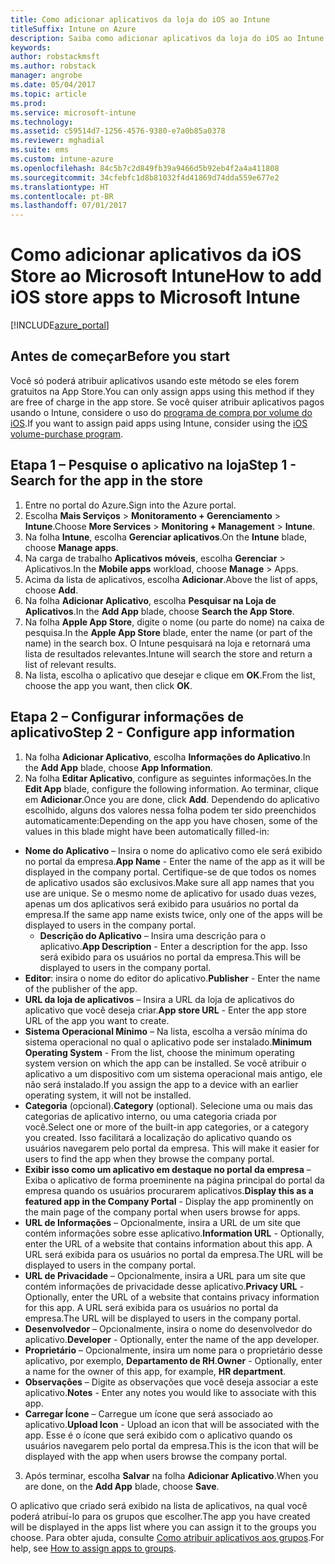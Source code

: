 ```yaml
---
title: Como adicionar aplicativos da loja do iOS ao Intune
titleSuffix: Intune on Azure
description: Saiba como adicionar aplicativos da loja do iOS ao Intune.
keywords: 
author: robstackmsft
ms.author: robstack
manager: angrobe
ms.date: 05/04/2017
ms.topic: article
ms.prod: 
ms.service: microsoft-intune
ms.technology: 
ms.assetid: c59514d7-1256-4576-9380-e7a0b85a0378
ms.reviewer: mghadial
ms.suite: ems
ms.custom: intune-azure
ms.openlocfilehash: 84c5b7c2d849fb39a9466d5b92eb4f2a4a411808
ms.sourcegitcommit: 34cfebfc1d8b81032f4d41869d74dda559e677e2
ms.translationtype: HT
ms.contentlocale: pt-BR
ms.lasthandoff: 07/01/2017
---
```

# <span data-ttu-id="59b3f-103">Como adicionar aplicativos da iOS Store ao Microsoft Intune</span><span class="sxs-lookup"><span data-stu-id="59b3f-103">How to add iOS store apps to Microsoft Intune</span></span>
<a id="how-to-add-ios-store-apps-to-microsoft-intune" class="xliff"></a>

[!INCLUDE[azure_portal](./includes/azure_portal.md)]

## <span data-ttu-id="59b3f-104">Antes de começar</span><span class="sxs-lookup"><span data-stu-id="59b3f-104">Before you start</span></span>
<a id="before-you-start" class="xliff"></a>

<span data-ttu-id="59b3f-105">Você só poderá atribuir aplicativos usando este método se eles forem gratuitos na App Store.</span><span class="sxs-lookup"><span data-stu-id="59b3f-105">You can only assign apps using this method if they are free of charge in the app store.</span></span> <span data-ttu-id="59b3f-106">Se você quiser atribuir aplicativos pagos usando o Intune, considere o uso do [programa de compra por volume do iOS](vpp-apps-ios.md).</span><span class="sxs-lookup"><span data-stu-id="59b3f-106">If you want to assign paid apps using Intune, consider using the [iOS volume-purchase program](vpp-apps-ios.md).</span></span>


## <span data-ttu-id="59b3f-107">Etapa 1 – Pesquise o aplicativo na loja</span><span class="sxs-lookup"><span data-stu-id="59b3f-107">Step 1 - Search for the app in the store</span></span>
<a id="step-1---search-for-the-app-in-the-store" class="xliff"></a>

1. <span data-ttu-id="59b3f-108">Entre no portal do Azure.</span><span class="sxs-lookup"><span data-stu-id="59b3f-108">Sign into the Azure portal.</span></span>
2. <span data-ttu-id="59b3f-109">Escolha **Mais Serviços** > **Monitoramento + Gerenciamento** > **Intune**.</span><span class="sxs-lookup"><span data-stu-id="59b3f-109">Choose **More Services** > **Monitoring + Management** > **Intune**.</span></span>
3. <span data-ttu-id="59b3f-110">Na folha **Intune**, escolha **Gerenciar aplicativos**.</span><span class="sxs-lookup"><span data-stu-id="59b3f-110">On the **Intune** blade, choose **Manage apps**.</span></span>
4. <span data-ttu-id="59b3f-111">Na carga de trabalho **Aplicativos móveis**, escolha **Gerenciar** > Aplicativos.</span><span class="sxs-lookup"><span data-stu-id="59b3f-111">In the **Mobile apps** workload, choose **Manage** > Apps.</span></span>
5. <span data-ttu-id="59b3f-112">Acima da lista de aplicativos, escolha **Adicionar**.</span><span class="sxs-lookup"><span data-stu-id="59b3f-112">Above the list of apps, choose **Add**.</span></span>
6. <span data-ttu-id="59b3f-113">Na folha **Adicionar Aplicativo**, escolha **Pesquisar na Loja de Aplicativos**.</span><span class="sxs-lookup"><span data-stu-id="59b3f-113">In the **Add App** blade, choose **Search the App Store**.</span></span>
7. <span data-ttu-id="59b3f-114">Na folha **Apple App Store**, digite o nome (ou parte do nome) na caixa de pesquisa.</span><span class="sxs-lookup"><span data-stu-id="59b3f-114">In the **Apple App Store** blade, enter the name (or part of the name) in the search box.</span></span> <span data-ttu-id="59b3f-115">O Intune pesquisará na loja e retornará uma lista de resultados relevantes.</span><span class="sxs-lookup"><span data-stu-id="59b3f-115">Intune will search the store and return a list of relevant results.</span></span>
8. <span data-ttu-id="59b3f-116">Na lista, escolha o aplicativo que desejar e clique em **OK**.</span><span class="sxs-lookup"><span data-stu-id="59b3f-116">From the list, choose the app you want, then click **OK**.</span></span>

## <span data-ttu-id="59b3f-117">Etapa 2 – Configurar informações de aplicativo</span><span class="sxs-lookup"><span data-stu-id="59b3f-117">Step 2 - Configure app information</span></span>
<a id="step-2---configure-app-information" class="xliff"></a>

1. <span data-ttu-id="59b3f-118">Na folha **Adicionar Aplicativo**, escolha **Informações do Aplicativo**.</span><span class="sxs-lookup"><span data-stu-id="59b3f-118">In the **Add App** blade, choose **App Information**.</span></span>
2. <span data-ttu-id="59b3f-119">Na folha **Editar Aplicativo**, configure as seguintes informações.</span><span class="sxs-lookup"><span data-stu-id="59b3f-119">In the **Edit App** blade, configure the following information.</span></span> <span data-ttu-id="59b3f-120">Ao terminar, clique em **Adicionar**.</span><span class="sxs-lookup"><span data-stu-id="59b3f-120">Once you are done, click **Add**.</span></span> <span data-ttu-id="59b3f-121">Dependendo do aplicativo escolhido, alguns dos valores nessa folha podem ter sido preenchidos automaticamente:</span><span class="sxs-lookup"><span data-stu-id="59b3f-121">Depending on the app you have chosen, some of the values in this blade might have been automatically filled-in:</span></span>
- <span data-ttu-id="59b3f-122">**Nome do Aplicativo** – Insira o nome do aplicativo como ele será exibido no portal da empresa.</span><span class="sxs-lookup"><span data-stu-id="59b3f-122">**App Name** - Enter the name of the app as it will be displayed in the company portal.</span></span> <span data-ttu-id="59b3f-123">Certifique-se de que todos os nomes de aplicativo usados são exclusivos.</span><span class="sxs-lookup"><span data-stu-id="59b3f-123">Make sure all app names that you use are unique.</span></span> <span data-ttu-id="59b3f-124">Se o mesmo nome de aplicativo for usado duas vezes, apenas um dos aplicativos será exibido para usuários no portal da empresa.</span><span class="sxs-lookup"><span data-stu-id="59b3f-124">If the same app name exists twice, only one of the apps will be displayed to users in the company portal.</span></span>
    - <span data-ttu-id="59b3f-125">**Descrição do Aplicativo** – Insira uma descrição para o aplicativo.</span><span class="sxs-lookup"><span data-stu-id="59b3f-125">**App Description** - Enter a description for the app.</span></span> <span data-ttu-id="59b3f-126">Isso será exibido para os usuários no portal da empresa.</span><span class="sxs-lookup"><span data-stu-id="59b3f-126">This will be displayed to users in the company portal.</span></span>
- <span data-ttu-id="59b3f-127">**Editor**: insira o nome do editor do aplicativo.</span><span class="sxs-lookup"><span data-stu-id="59b3f-127">**Publisher** - Enter the name of the publisher of the app.</span></span>
- <span data-ttu-id="59b3f-128">**URL da loja de aplicativos** – Insira a URL da loja de aplicativos do aplicativo que você deseja criar.</span><span class="sxs-lookup"><span data-stu-id="59b3f-128">**App store URL** - Enter the app store URL of the app you want to create.</span></span>
- <span data-ttu-id="59b3f-129">**Sistema Operacional Mínimo** – Na lista, escolha a versão mínima do sistema operacional no qual o aplicativo pode ser instalado.</span><span class="sxs-lookup"><span data-stu-id="59b3f-129">**Minimum Operating System** - From the list, choose the minimum operating system version on which the app can be installed.</span></span> <span data-ttu-id="59b3f-130">Se você atribuir o aplicativo a um dispositivo com um sistema operacional mais antigo, ele não será instalado.</span><span class="sxs-lookup"><span data-stu-id="59b3f-130">If you assign the app to a device with an earlier operating system, it will not be installed.</span></span>
- <span data-ttu-id="59b3f-131">**Categoria** (opcional).</span><span class="sxs-lookup"><span data-stu-id="59b3f-131">**Category** (optional).</span></span> <span data-ttu-id="59b3f-132">Selecione uma ou mais das categorias de aplicativo interno, ou uma categoria criada por você.</span><span class="sxs-lookup"><span data-stu-id="59b3f-132">Select one or more of the built-in app categories, or a category you created.</span></span> <span data-ttu-id="59b3f-133">Isso facilitará a localização do aplicativo quando os usuários navegarem pelo portal da empresa.
</span><span class="sxs-lookup"><span data-stu-id="59b3f-133">This will make it easier for users to find the app when they browse the company portal.</span></span>
- <span data-ttu-id="59b3f-134">**Exibir isso como um aplicativo em destaque no portal da empresa** – Exiba o aplicativo de forma proeminente na página principal do portal da empresa quando os usuários procurarem aplicativos.</span><span class="sxs-lookup"><span data-stu-id="59b3f-134">**Display this as a featured app in the Company Portal** - Display the app prominently on the main page of the company portal when users browse for apps.</span></span>
- <span data-ttu-id="59b3f-135">**URL de Informações** – Opcionalmente, insira a URL de um site que contém informações sobre esse aplicativo.</span><span class="sxs-lookup"><span data-stu-id="59b3f-135">**Information URL** - Optionally, enter the URL of a website that contains information about this app.</span></span> <span data-ttu-id="59b3f-136">A URL será exibida para os usuários no portal da empresa.</span><span class="sxs-lookup"><span data-stu-id="59b3f-136">The URL will be displayed to users in the company portal.</span></span>
- <span data-ttu-id="59b3f-137">**URL de Privacidade** – Opcionalmente, insira a URL para um site que contém informações de privacidade desse aplicativo.</span><span class="sxs-lookup"><span data-stu-id="59b3f-137">**Privacy URL** - Optionally, enter the URL of a website that contains privacy information for this app.</span></span> <span data-ttu-id="59b3f-138">A URL será exibida para os usuários no portal da empresa.</span><span class="sxs-lookup"><span data-stu-id="59b3f-138">The URL will be displayed to users in the company portal.</span></span>
- <span data-ttu-id="59b3f-139">**Desenvolvedor** – Opcionalmente, insira o nome do desenvolvedor do aplicativo.</span><span class="sxs-lookup"><span data-stu-id="59b3f-139">**Developer** - Optionally, enter the name of the app developer.</span></span>
- <span data-ttu-id="59b3f-140">**Proprietário** – Opcionalmente, insira um nome para o proprietário desse aplicativo, por exemplo, **Departamento de RH**.</span><span class="sxs-lookup"><span data-stu-id="59b3f-140">**Owner** - Optionally, enter a name for the owner of this app, for example, **HR department**.</span></span>
- <span data-ttu-id="59b3f-141">**Observações** – Digite as observações que você deseja associar a este aplicativo.</span><span class="sxs-lookup"><span data-stu-id="59b3f-141">**Notes** - Enter any notes you would like to associate with this app.</span></span>
- <span data-ttu-id="59b3f-142">**Carregar Ícone** – Carregue um ícone que será associado ao aplicativo.</span><span class="sxs-lookup"><span data-stu-id="59b3f-142">**Upload Icon** - Upload an icon that will be associated with the app.</span></span> <span data-ttu-id="59b3f-143">Esse é o ícone que será exibido com o aplicativo quando os usuários navegarem pelo portal da empresa.</span><span class="sxs-lookup"><span data-stu-id="59b3f-143">This is the icon that will be displayed with the app when users browse the company portal.</span></span>
3. <span data-ttu-id="59b3f-144">Após terminar, escolha **Salvar** na folha **Adicionar Aplicativo**.</span><span class="sxs-lookup"><span data-stu-id="59b3f-144">When you are done, on the **Add App** blade, choose **Save**.</span></span>

<span data-ttu-id="59b3f-145">O aplicativo que criado será exibido na lista de aplicativos, na qual você poderá atribuí-lo para os grupos que escolher.</span><span class="sxs-lookup"><span data-stu-id="59b3f-145">The app you have created will be displayed in the apps list where you can assign it to the groups you choose.</span></span> <span data-ttu-id="59b3f-146">Para obter ajuda, consulte [Como atribuir aplicativos aos grupos](apps-deploy.md).</span><span class="sxs-lookup"><span data-stu-id="59b3f-146">For help, see [How to assign apps to groups](apps-deploy.md).</span></span>
